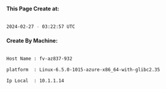 
   
#### This Page Create at:

```bash

2024-02-27 - 03:22:57 UTC

```

#### Create By Machine:

```bash

Host Name : fv-az837-932

platform  : Linux-6.5.0-1015-azure-x86_64-with-glibc2.35

Ip Local  : 10.1.1.14

```

